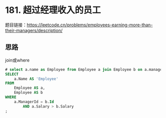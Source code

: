 # 181. 超过经理收入的员工

题目链接：<https://leetcode.cn/problems/employees-earning-more-than-their-managers/description/>

## 思路

join或where

```sql
# select a.name as Employee from Employee a join Employee b on a.managerId = b.id and a.salary > b.salary;
SELECT
    a.Name AS 'Employee'
FROM
    Employee AS a,
    Employee AS b
WHERE
    a.ManagerId = b.Id
        AND a.Salary > b.Salary
;
```

